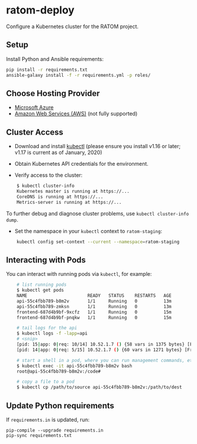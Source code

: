 # ratom-deploy

Configure a Kubernetes cluster for the RATOM project.


## Setup

Install Python and Ansible requirements:

```sh
pip install -r requirements.txt
ansible-galaxy install -f -r requirements.yml -p roles/
```

## Choose Hosting Provider

* [Microsoft Azure](docs/azure.md)
* [Amazon Web Services (AWS)](docs/aws.md) (not fully supported)


## Cluster Access

* Download and install
  [kubectl](https://kubernetes.io/docs/tasks/tools/install-kubectl/) (please
  ensure you install v1.16 or later; v1.17 is current as of January, 2020)

* Obtain Kubernetes API credentials for the environment.

* Verify access to the cluster:

```sh
    $ kubectl cluster-info
    Kubernetes master is running at https://...
    CoreDNS is running at https://...
    Metrics-server is running at https://...
```

   To further debug and diagnose cluster problems, use ``kubectl cluster-info dump``.

* Set the namespace in your ``kubectl`` context to ``ratom-staging``:

```sh
    kubectl config set-context --current --namespace=ratom-staging
```


## Interacting with Pods

You can interact with running pods via ``kubectl``, for example:

```sh
    # list running pods
    $ kubectl get pods
    NAME                       READY   STATUS    RESTARTS   AGE
    api-55c4fbb789-b8m2v       1/1     Running   0          13m
    api-55c4fbb789-zmksn       1/1     Running   0          13m
    frontend-687d4b9bf-9xcfz   1/1     Running   0          15m
    frontend-687d4b9bf-pnqkw   1/1     Running   0          15m

    # tail logs for the api
    $ kubectl logs -f -lapp=api
    # <snip>
    [pid: 15|app: 0|req: 10/14] 10.52.1.7 () {58 vars in 1375 bytes} [Fri Nov  8 11:19:57 2019] GET /admin/ratom/message/ => generated 28852 bytes in 129 msecs (HTTP/1.1 200) 10 headers in 513 bytes (1 switches on core 2)
    [pid: 14|app: 0|req: 5/15] 10.52.1.7 () {60 vars in 1271 bytes} [Fri Nov  8 11:20:32 2019] POST /graphql => generated 240 bytes in 30 msecs (HTTP/1.1 200) 8 headers in 400 bytes (1 switches on core 1)

    # start a shell in a pod, where you can run management commands, etc.
    $ kubectl exec -it api-55c4fbb789-b8m2v bash
    root@api-55c4fbb789-b8m2v:/code#

    # copy a file to a pod
    $ kubectl cp /path/to/source api-55c4fbb789-b8m2v:/path/to/dest
```


## Update Python requirements

If ``requirements.in`` is updated, run:

```
pip-compile --upgrade requirements.in
pip-sync requirements.txt
```
